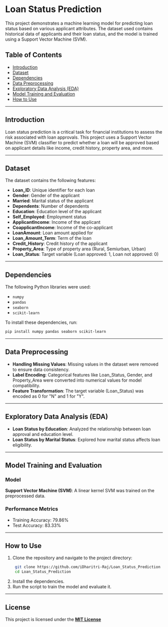 # Loan Status Prediction

This project demonstrates a machine learning model for predicting loan status based on various applicant attributes. The dataset used contains historical data of applicants and their loan status, and the model is trained using a Support Vector Machine (SVM).

## Table of Contents
- [Introduction](#introduction)
- [Dataset](#dataset)
- [Dependencies](#dependencies)
- [Data Preprocessing](#data-preprocessing)
- [Exploratory Data Analysis (EDA)](#exploratory-data-analysis-eda)
- [Model Training and Evaluation](#model-training-and-evaluation)
- [How to Use](#how-to-use)

---

## Introduction

Loan status prediction is a critical task for financial institutions to assess the risk associated with loan approvals. This project uses a Support Vector Machine (SVM) classifier to predict whether a loan will be approved based on applicant details like income, credit history, property area, and more.

---

## Dataset

The dataset contains the following features:
- **Loan_ID**: Unique identifier for each loan
- **Gender**: Gender of the applicant
- **Married**: Marital status of the applicant
- **Dependents**: Number of dependents
- **Education**: Education level of the applicant
- **Self_Employed**: Employment status
- **ApplicantIncome**: Income of the applicant
- **CoapplicantIncome**: Income of the co-applicant
- **LoanAmount**: Loan amount applied for
- **Loan_Amount_Term**: Term of the loan
- **Credit_History**: Credit history of the applicant
- **Property_Area**: Type of property area (Rural, Semiurban, Urban)
- **Loan_Status**: Target variable (Loan approved: 1, Loan not approved: 0)

---

## Dependencies

The following Python libraries were used:
- `numpy`
- `pandas`
- `seaborn`
- `scikit-learn`

To install these dependencies, run:
```bash
pip install numpy pandas seaborn scikit-learn
```

---

## Data Preprocessing
- **Handling Missing Values**: Missing values in the dataset were removed to ensure data consistency.
- **Label Encoding**: Categorical features like Loan_Status, Gender, and Property_Area were converted into numerical values for model compatibility.
- **Feature Transformation**: The target variable (Loan_Status) was encoded as 0 for "N" and 1 for "Y".

---

## Exploratory Data Analysis (EDA)
- **Loan Status by Education**: Analyzed the relationship between loan approval and education level.
- **Loan Status by Marital Status**: Explored how marital status affects loan eligibility.

---

## Model Training and Evaluation

### Model
**Support Vector Machine (SVM)**: A linear kernel SVM was trained on the preprocessed data.

### Performance Metrics
- Training Accuracy: 79.86%
- Test Accuracy: 83.33%

---

## How to Use

1. Clone the repository and navigate to the project directory:
   ```bash
    git clone https://github.com/iDharitri-Raj/Loan_Status_Prediction
    cd Loan_Status_Prediction
   ```
2. Install the dependencies.
3. Run the script to train the model and evaluate it.

---

## License
This project is licensed under the [**MIT License**](LICENSE) 
